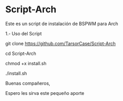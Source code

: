 # Script-Arch
Este es un script de instalación de BSPWM para Arch

1.- Uso del Script

git clone https://github.com/TarsorCase/Script-Arch

cd Script-Arch

chmod +x install.sh

./install.sh

Buenas compañeros,

Espero les sirva este pequeño aporte

